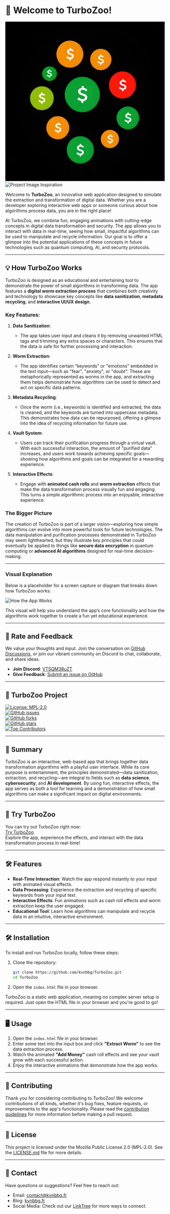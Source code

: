 # 🚀 Welcome to TurboZoo!

![Project Image](project_image.jpg)  
![Project Image Inspiration](project_image_inspiration_image.jpg)

Welcome to **TurboZoo**, an innovative web application designed to simulate the extraction and transformation of digital data. Whether you are a developer exploring interactive web apps or someone curious about how algorithms process data, you are in the right place!

At TurboZoo, we combine fun, engaging animations with cutting-edge concepts in digital data transformation and security. The app allows you to interact with data in real-time, seeing how small, impactful algorithms can be used to manipulate and recycle information. Our goal is to offer a glimpse into the potential applications of these concepts in future technologies such as quantum computing, AI, and security protocols.

---

## 💡 How TurboZoo Works

TurboZoo is designed as an educational and entertaining tool to demonstrate the power of small algorithms in transforming data. The app features a **digital worm extraction process** that combines both creativity and technology to showcase key concepts like **data sanitization**, **metadata recycling**, and **interactive UI/UX design**.

### Key Features:

1. **Data Sanitization**: 
   - The app takes user input and cleans it by removing unwanted HTML tags and trimming any extra spaces or characters. This ensures that the data is safe for further processing and interaction.

2. **Worm Extraction**:
   - The app identifies certain "keywords" or "emotions" embedded in the text input—such as "fear", "anxiety", or "doubt". These are metaphorically represented as worms in the app, and extracting them helps demonstrate how algorithms can be used to detect and act on specific data patterns.

3. **Metadata Recycling**:
   - Once the worm (i.e., keywords) is identified and extracted, the data is cleaned, and the keywords are turned into uppercase metadata. This demonstrates how data can be repurposed, offering a glimpse into the idea of recycling information for future use.

4. **Vault System**:
   - Users can track their purification progress through a virtual vault. With each successful interaction, the amount of "purified data" increases, and users work towards achieving specific goals—showing how algorithms and goals can be integrated for a rewarding experience.

5. **Interactive Effects**:
   - Engage with **animated cash rolls** and **worm extraction** effects that make the data transformation process visually fun and engaging. This turns a simple algorithmic process into an enjoyable, interactive experience.

### The Bigger Picture
The creation of TurboZoo is part of a larger vision—exploring how simple algorithms can evolve into more powerful tools for future technologies. The data manipulation and purification processes demonstrated in TurboZoo may seem lighthearted, but they illustrate key principles that could eventually be applied to things like **secure data encryption** in quantum computing or **advanced AI algorithms** designed for real-time decision-making.

---

### Visual Explanation

Below is a placeholder for a screen capture or diagram that breaks down how TurboZoo works:

![How the App Works](how_it_works_placeholder.jpg)

This visual will help you understand the app’s core functionality and how the algorithms work together to create a fun yet educational experience. 

---

## 💬 Rate and Feedback

We value your thoughts and input. Join the conversation on [GitHub Discussions](https://github.com/Kvnbbg/TurboZoo/discussions/1), or join our vibrant community on Discord to chat, collaborate, and share ideas.

- **Join Discord**: [VTSQM38uZT](https://discord.gg/VTSQM38uZT)
- **Give Feedback**: [Submit an issue on GitHub](https://github.com/kvnbbg/TurboZoo/issues)

---

## 🚀 TurboZoo Project

[![License: MPL-2.0](https://img.shields.io/badge/License-MPL%202.0-blue.svg)](https://opensource.org/licenses/MPL-2.0)  
[![GitHub issues](https://img.shields.io/github/issues/kvnbbg/TurboZoo)](https://github.com/kvnbbg/TurboZoo/issues)  
[![GitHub forks](https://img.shields.io/github/forks/kvnbbg/TurboZoo)](https://github.com/kvnbbg/TurboZoo/network)  
[![GitHub stars](https://img.shields.io/github/stars/kvnbbg/TurboZoo)](https://github.com/kvnbbg/TurboZoo/stargazers)  
[![Top Contributors](https://img.shields.io/github/contributors-anon/kvnbbg/TurboZoo)](https://github.com/kvnbbg/TurboZoo/graphs/contributors)

---

## 📑 Summary

TurboZoo is an interactive, web-based app that brings together data transformation algorithms with a playful user interface. While its core purpose is entertainment, the principles demonstrated—data sanitization, extraction, and recycling—are integral to fields such as **data science**, **cybersecurity**, and **AI development**. By using fun, interactive effects, the app serves as both a tool for learning and a demonstration of how small algorithms can make a significant impact on digital environments.

---

## 🚀 Try TurboZoo

You can try out TurboZoo right now:  
[Try TurboZoo](https://kvnbbg.github.io/TurboZoo/)  
Explore the app, experience the effects, and interact with the data transformation process in real-time!

---

## 🛠 Features

- **Real-Time Interaction**: Watch the app respond instantly to your input with animated visual effects.
- **Data Processing**: Experience the extraction and recycling of specific keywords from your input text.
- **Interactive Effects**: Fun animations such as cash roll effects and worm extraction keep the user engaged.
- **Educational Tool**: Learn how algorithms can manipulate and recycle data in an intuitive, interactive environment.

---

## 🛠 Installation

To install and run TurboZoo locally, follow these steps:

1. Clone the repository:

    ```bash
    git clone https://github.com/kvnbbg/TurboZoo.git
    cd TurboZoo
    ```

2. Open the `index.html` file in your browser.

TurboZoo is a static web application, meaning no complex server setup is required. Just open the HTML file in your browser and you're good to go!

---

## 🖥 Usage

1. Open the `index.html` file in your browser.
2. Enter some text into the input box and click **"Extract Worm"** to see the data extraction process.
3. Watch the animated **"Add Money"** cash roll effects and see your vault grow with each successful action.
4. Enjoy the interactive animations that demonstrate how the app works.

---

## 🤝 Contributing

Thank you for considering contributing to TurboZoo! We welcome contributions of all kinds, whether it's bug fixes, feature requests, or improvements to the app's functionality. Please read the [contribution guidelines](CONTRIBUTING.md) for more information before making a pull request.

---

## 📜 License

This project is licensed under the Mozilla Public License 2.0 (MPL-2.0). See the [LICENSE.md](LICENSE.md) file for more details.

---

## 📧 Contact

Have questions or suggestions? Feel free to reach out:

- Email: [contact@kvnbbg.fr](mailto:contact@kvnbbg.fr)
- Blog: [kvnbbg.fr](https://kvnbbg.fr)
- Social Media: Check out our [LinkTree](https://linktr.ee/kvnbbg?utm_source=linktree_admin_share) for more ways to connect.
